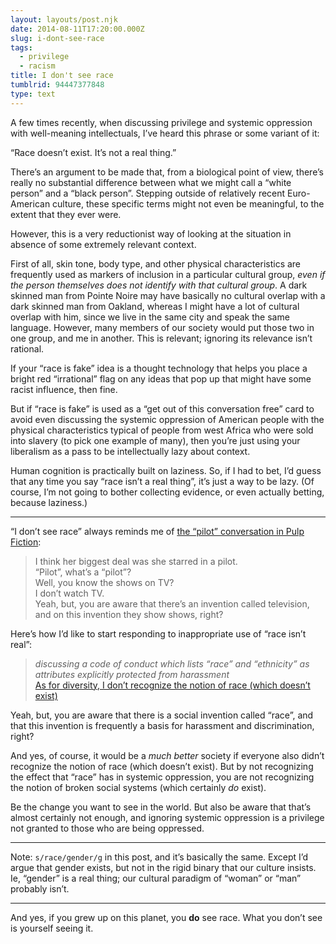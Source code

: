 ```yaml
---
layout: layouts/post.njk
date: 2014-08-11T17:20:00.000Z
slug: i-dont-see-race
tags:
  - privilege
  - racism
title: I don't see race
tumblrid: 94447377848
type: text
---
```

<p>A few times recently, when discussing privilege and systemic oppression with well-meaning intellectuals, I&rsquo;ve heard this phrase or some variant of it:</p>

<p>&ldquo;Race doesn&rsquo;t exist.  It&rsquo;s not a real thing.&rdquo;</p>

<p>There&rsquo;s an argument to be made that, from a biological point of view, there&rsquo;s really no substantial difference between what we might call a &ldquo;white person&rdquo; and a &ldquo;black person&rdquo;.  Stepping outside of relatively recent Euro-American culture, these specific terms might not even be meaningful, to the extent that they ever were.</p>

<p>However, this is a very reductionist way of looking at the situation in absence of some extremely relevant context.</p>

<p>First of all, skin tone, body type, and other physical characteristics are frequently used as markers of inclusion in a particular cultural group, <em>even if the person themselves does not identify with that cultural group</em>.  A dark skinned man from Pointe Noire may have basically no cultural overlap with a dark skinned man from Oakland, whereas I might have a lot of cultural overlap with him, since we live in the same city and speak the same language.  However, many members of our society would put those two in one group, and me in another.  This is relevant; ignoring its relevance isn&rsquo;t rational.</p>

<p>If your &ldquo;race is fake&rdquo; idea is a thought technology that helps you place a bright red &ldquo;irrational&rdquo; flag on any ideas that pop up that might have some racist influence, then fine.</p>

<p>But if &ldquo;race is fake&rdquo; is used as a &ldquo;get out of this conversation free&rdquo; card to avoid even discussing the systemic oppression of American people with the physical characteristics typical of people from west Africa who were sold into slavery (to pick one example of many), then you&rsquo;re just using your liberalism as a pass to be intellectually lazy about context.</p>

<p>Human cognition is practically built on laziness.  So, if I had to bet, I&rsquo;d guess that any time you say &ldquo;race isn&rsquo;t a real thing&rdquo;, it&rsquo;s just a way to be lazy.  (Of course, I&rsquo;m not going to bother collecting evidence, or even actually betting, because laziness.)</p>

<hr><p>&ldquo;I don&rsquo;t see race&rdquo; always reminds me of <a href="https://www.youtube.com/watch?v=vEnpT8UiV_w">the &ldquo;pilot&rdquo; conversation in Pulp Fiction</a>:</p>

<blockquote>
  <p>I think her biggest deal was she starred in a pilot.<br/>
  &ldquo;Pilot&rdquo;, what&rsquo;s a &ldquo;pilot&rdquo;?<br/>
  Well, you know the shows on TV?<br/>
  I don&rsquo;t watch TV.<br/>
  Yeah, but, you are aware that there&rsquo;s an invention called television, and on this invention they show shows, right?</p>
</blockquote>

<p>Here&rsquo;s how I&rsquo;d like to start responding to inappropriate use of &ldquo;race isn&rsquo;t real&rdquo;:</p>

<blockquote>
  <p><em>discussing a code of conduct which lists &ldquo;race&rdquo; and &ldquo;ethnicity&rdquo; as attributes explicitly protected from harassment</em><br/><a href="http://mail-archives.apache.org/mod_mbox/couchdb-dev/201408.mbox/%3CCAP-cCyQEGqTh1SVCKtKB9%2B8okpM4whm6gdk%3DOOuUZ7mptX_YYA%40mail.gmail.com%3E">As for diversity, I don&rsquo;t recognize the notion of race (which doesn&rsquo;t exist)</a></p>
</blockquote>

<p>Yeah, but, you are aware that there is a social invention called &ldquo;race&rdquo;, and that this invention is frequently a basis for harassment and discrimination, right?</p>

<p>And yes, of course, it would be a <em>much better</em> society if everyone also didn&rsquo;t recognize the notion of race (which doesn&rsquo;t exist).  But by not recognizing the effect that &ldquo;race&rdquo; has in systemic oppression, you are not recognizing the notion of broken social systems (which certainly <em>do</em> exist).</p>

<p>Be the change you want to see in the world.  But also be aware that that&rsquo;s almost certainly not enough, and ignoring systemic oppression is a privilege not granted to those who are being oppressed.</p>

<hr><p>Note: <code>s/race/gender/g</code> in this post, and it&rsquo;s basically the same.  Except I&rsquo;d argue that gender exists, but not in the rigid binary that our culture insists.  Ie, &ldquo;gender&rdquo; is a real thing; our cultural paradigm of &ldquo;woman&rdquo; or &ldquo;man&rdquo; probably isn&rsquo;t.</p>

<hr><p>And yes, if you grew up on this planet, you <strong>do</strong> see race.  What you don&rsquo;t see is yourself seeing it.</p>
